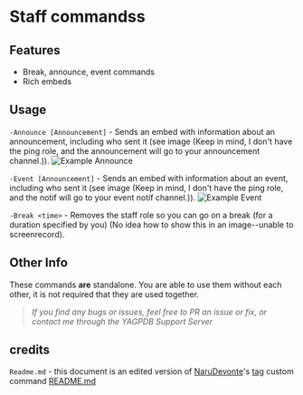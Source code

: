 # Staff commandss

## Features
- Break, announce, event commands
- Rich embeds

## Usage

`-Announce [Announcement]` - Sends an embed with information about an announcement, including who sent it (see image (Keep in mind, I don't have the ping role, and the announcement will go to your announcement channel.)).
![Example Announce](https://cdn.discordapp.com/attachments/784132357002625047/795295837898407956/unknown.png)

`-Event [Announcement]` - Sends an embed with information about an event, including who sent it (see image (Keep in mind, I don't have the ping role, and the notif will go to your event notif channel.)).
![Example Event](https://cdn.discordapp.com/attachments/784132357002625047/795296080975364106/unknown.png)

`-Break <time>` - Removes the staff role so you can go on a break (for a duration specified by you) (No idea how to show this in an image--unable to screenrecord).

## Other Info
These commands **are** standalone. You are able to use them without each other, it is not required that they are used together.

> *If you find any bugs or issues, feel free to PR an issue or fix, or contact me through the YAGPDB Support Server*


## credits

`Readme.md` - this document is an edited version of [NaruDevonte](https://github.com/NaruDevnote)'s [tag](https://github.com/NaruDevnote/yagpdb-ccs/tree/master/tags) custom command [README.md](https://github.com/NaruDevnote/yagpdb-ccs/blob/master/tags/README.md)
